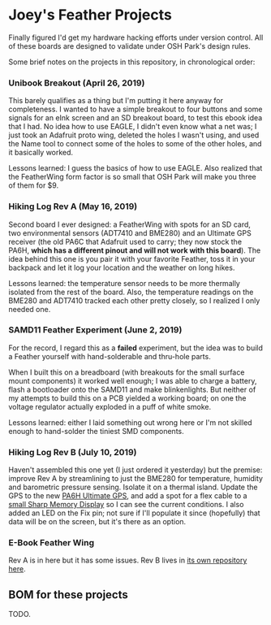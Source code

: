 # Joey's Feather Projects

Finally figured I'd get my hardware hacking efforts under version control. All of these boards are designed to validate under OSH Park's design rules.

Some brief notes on the projects in this repository, in chronological order:

### Unibook Breakout (April 26, 2019)

This barely qualifies as a thing but I'm putting it here anyway for completeness. I wanted to have a simple breakout to four buttons and some signals for an eInk screen and an SD breakout board, to test this ebook idea that I had. No idea how to use EAGLE, I didn't even know what a net was; I just took an Adafruit proto wing, deleted the holes I wasn't using, and used the Name tool to connect some of the holes to some of the other holes, and it basically worked.

Lessons learned: I guess the basics of how to use EAGLE. Also realized that the FeatherWing form factor is so small that OSH Park will make you three of them for $9.

### Hiking Log Rev A (May 16, 2019)

Second board I ever designed: a FeatherWing with spots for an SD card, two environmental sensors (ADT7410 and BME280) and an Ultimate GPS receiver (the old PA6C that Adafruit used to carry; they now stock the PA6H, **which has a different pinout and will not work with this board**). The idea behind this one is you pair it with your favorite Feather, toss it in your backpack and let it log your location and the weather on long hikes.

Lessons learned: the temperature sensor needs to be more thermally isolated from the rest of the board. Also, the temperature readings on the BME280 and ADT7410 tracked each other pretty closely, so I realized I only needed one.

### SAMD11 Feather Experiment (June 2, 2019)

For the record, I regard this as a **failed** experiment, but the idea was to build a Feather yourself with hand-solderable and thru-hole parts.

When I built this on a breadboard (with breakouts for the small surface mount components) it worked well enough; I was able to charge a battery, flash a bootloader onto the SAMD11 and make blinkenlights. But neither of my attempts to build this on a PCB yielded a working board; on one the voltage regulator actually exploded in a puff of white smoke.

Lessons learned: either I laid something out wrong here or I'm not skilled enough to hand-solder the tiniest SMD components.

### Hiking Log Rev B (July 10, 2019)

Haven't assembled this one yet (I just ordered it yesterday) but the premise: improve Rev A by streamlining to just the BME280 for temperature, humidity and barometric pressure sensing. Isolate it on a thermal island. Update the GPS to the new [PA6H Ultimate GPS](https://www.adafruit.com/product/790), and add a spot for a flex cable to a [small Sharp Memory Display](https://www.digikey.com/product-detail/en/sharp-microelectronics/LS012B7DD01/425-2900-ND/5054063) so I can see the current conditions. I also added an LED on the Fix pin; not sure if I'll populate it since (hopefully) that data will be on the screen, but it's there as an option.

### E-Book Feather Wing

Rev A is in here but it has some issues. Rev B lives in [its own repository here](https://github.com/joeycastillo/The-Open-Book).

## BOM for these projects

TODO.